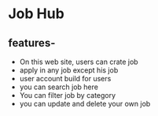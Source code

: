 # Job Hub

features-
- 

- On this web site, users can crate job
- apply in any job except his job
- user account build for users
- you can search job here
- You can filter job by category
- you can update and delete your own job


